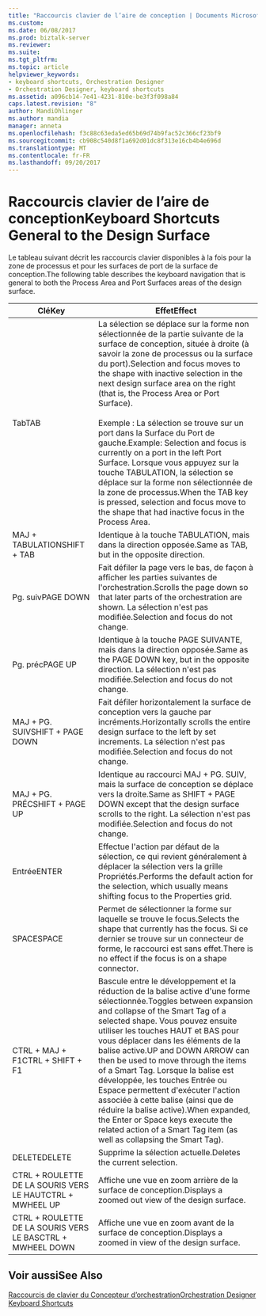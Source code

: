 ```yaml
---
title: "Raccourcis clavier de l’aire de conception | Documents Microsoft"
ms.custom: 
ms.date: 06/08/2017
ms.prod: biztalk-server
ms.reviewer: 
ms.suite: 
ms.tgt_pltfrm: 
ms.topic: article
helpviewer_keywords:
- keyboard shortcuts, Orchestration Designer
- Orchestration Designer, keyboard shortcuts
ms.assetid: a096cb14-7e41-4231-810e-be3f3f098a84
caps.latest.revision: "8"
author: MandiOhlinger
ms.author: mandia
manager: anneta
ms.openlocfilehash: f3c88c63eda5ed65b69d74b9fac52c366cf23bf9
ms.sourcegitcommit: cb908c540d8f1a692d01dc8f313e16cb4b4e696d
ms.translationtype: MT
ms.contentlocale: fr-FR
ms.lasthandoff: 09/20/2017
---
```

# <a name="keyboard-shortcuts-general-to-the-design-surface"></a><span data-ttu-id="a1953-102">Raccourcis clavier de l’aire de conception</span><span class="sxs-lookup"><span data-stu-id="a1953-102">Keyboard Shortcuts General to the Design Surface</span></span>
<span data-ttu-id="a1953-103">Le tableau suivant décrit les raccourcis clavier disponibles à la fois pour la zone de processus et pour les surfaces de port de la surface de conception.</span><span class="sxs-lookup"><span data-stu-id="a1953-103">The following table describes the keyboard navigation that is general to both the Process Area and Port Surfaces areas of the design surface.</span></span>  
  
|<span data-ttu-id="a1953-104">Clé</span><span class="sxs-lookup"><span data-stu-id="a1953-104">Key</span></span>|<span data-ttu-id="a1953-105">Effet</span><span class="sxs-lookup"><span data-stu-id="a1953-105">Effect</span></span>|  
|---------|------------|  
|<span data-ttu-id="a1953-106">Tab</span><span class="sxs-lookup"><span data-stu-id="a1953-106">TAB</span></span>|<span data-ttu-id="a1953-107">La sélection se déplace sur la forme non sélectionnée de la partie suivante de la surface de conception, située à droite (à savoir la zone de processus ou la surface du port).</span><span class="sxs-lookup"><span data-stu-id="a1953-107">Selection and focus moves to the shape with inactive selection in the next design surface area on the right (that is, the Process Area or Port Surface).</span></span><br /><br /> <span data-ttu-id="a1953-108">Exemple : La sélection se trouve sur un port dans la Surface du Port de gauche.</span><span class="sxs-lookup"><span data-stu-id="a1953-108">Example: Selection and focus is currently on a port in the left Port Surface.</span></span> <span data-ttu-id="a1953-109">Lorsque vous appuyez sur la touche TABULATION, la sélection se déplace sur la forme non sélectionnée de la zone de processus.</span><span class="sxs-lookup"><span data-stu-id="a1953-109">When the TAB key is pressed, selection and focus move to the shape that had inactive focus in the Process Area.</span></span>|  
|<span data-ttu-id="a1953-110">MAJ + TABULATION</span><span class="sxs-lookup"><span data-stu-id="a1953-110">SHIFT + TAB</span></span>|<span data-ttu-id="a1953-111">Identique à la touche TABULATION, mais dans la direction opposée.</span><span class="sxs-lookup"><span data-stu-id="a1953-111">Same as TAB, but in the opposite direction.</span></span>|  
|<span data-ttu-id="a1953-112">Pg. suiv</span><span class="sxs-lookup"><span data-stu-id="a1953-112">PAGE DOWN</span></span>|<span data-ttu-id="a1953-113">Fait défiler la page vers le bas, de façon à afficher les parties suivantes de l'orchestration.</span><span class="sxs-lookup"><span data-stu-id="a1953-113">Scrolls the page down so that later parts of the orchestration are shown.</span></span> <span data-ttu-id="a1953-114">La sélection n'est pas modifiée.</span><span class="sxs-lookup"><span data-stu-id="a1953-114">Selection and focus do not change.</span></span>|  
|<span data-ttu-id="a1953-115">Pg. préc</span><span class="sxs-lookup"><span data-stu-id="a1953-115">PAGE UP</span></span>|<span data-ttu-id="a1953-116">Identique à la touche PAGE SUIVANTE, mais dans la direction opposée.</span><span class="sxs-lookup"><span data-stu-id="a1953-116">Same as the PAGE DOWN key, but in the opposite direction.</span></span> <span data-ttu-id="a1953-117">La sélection n'est pas modifiée.</span><span class="sxs-lookup"><span data-stu-id="a1953-117">Selection and focus do not change.</span></span>|  
|<span data-ttu-id="a1953-118">MAJ + PG. SUIV</span><span class="sxs-lookup"><span data-stu-id="a1953-118">SHIFT + PAGE DOWN</span></span>|<span data-ttu-id="a1953-119">Fait défiler horizontalement la surface de conception vers la gauche par incréments.</span><span class="sxs-lookup"><span data-stu-id="a1953-119">Horizontally scrolls the entire design surface to the left by set increments.</span></span> <span data-ttu-id="a1953-120">La sélection n'est pas modifiée.</span><span class="sxs-lookup"><span data-stu-id="a1953-120">Selection and focus do not change.</span></span>|  
|<span data-ttu-id="a1953-121">MAJ + PG. PRÉC</span><span class="sxs-lookup"><span data-stu-id="a1953-121">SHIFT + PAGE UP</span></span>|<span data-ttu-id="a1953-122">Identique au raccourci MAJ + PG. SUIV, mais la surface de conception se déplace vers la droite.</span><span class="sxs-lookup"><span data-stu-id="a1953-122">Same as SHIFT + PAGE DOWN except that the design surface scrolls to the right.</span></span> <span data-ttu-id="a1953-123">La sélection n'est pas modifiée.</span><span class="sxs-lookup"><span data-stu-id="a1953-123">Selection and focus do not change.</span></span>|  
|<span data-ttu-id="a1953-124">Entrée</span><span class="sxs-lookup"><span data-stu-id="a1953-124">ENTER</span></span>|<span data-ttu-id="a1953-125">Effectue l'action par défaut de la sélection, ce qui revient généralement à déplacer la sélection vers la grille Propriétés.</span><span class="sxs-lookup"><span data-stu-id="a1953-125">Performs the default action for the selection, which usually means shifting focus to the Properties grid.</span></span>|  
|<span data-ttu-id="a1953-126">SPACE</span><span class="sxs-lookup"><span data-stu-id="a1953-126">SPACE</span></span>|<span data-ttu-id="a1953-127">Permet de sélectionner la forme sur laquelle se trouve le focus.</span><span class="sxs-lookup"><span data-stu-id="a1953-127">Selects the shape that currently has the focus.</span></span> <span data-ttu-id="a1953-128">Si ce dernier se trouve sur un connecteur de forme, le raccourci est sans effet.</span><span class="sxs-lookup"><span data-stu-id="a1953-128">There is no effect if the focus is on a shape connector.</span></span>|  
|<span data-ttu-id="a1953-129">CTRL + MAJ + F1</span><span class="sxs-lookup"><span data-stu-id="a1953-129">CTRL + SHIFT + F1</span></span>|<span data-ttu-id="a1953-130">Bascule entre le développement et la réduction de la balise active d'une forme sélectionnée.</span><span class="sxs-lookup"><span data-stu-id="a1953-130">Toggles between expansion and collapse of the Smart Tag of a selected shape.</span></span> <span data-ttu-id="a1953-131">Vous pouvez ensuite utiliser les touches HAUT et BAS pour vous déplacer dans les éléments de la balise active.</span><span class="sxs-lookup"><span data-stu-id="a1953-131">UP and DOWN ARROW can then be used to move through the items of a Smart Tag.</span></span> <span data-ttu-id="a1953-132">Lorsque la balise est développée, les touches Entrée ou Espace permettent d'exécuter l'action associée à cette balise (ainsi que de réduire la balise active).</span><span class="sxs-lookup"><span data-stu-id="a1953-132">When expanded, the Enter or Space keys execute the related action of a Smart Tag item (as well as collapsing the Smart Tag).</span></span>|  
|<span data-ttu-id="a1953-133">DELETE</span><span class="sxs-lookup"><span data-stu-id="a1953-133">DELETE</span></span>|<span data-ttu-id="a1953-134">Supprime la sélection actuelle.</span><span class="sxs-lookup"><span data-stu-id="a1953-134">Deletes the current selection.</span></span>|  
|<span data-ttu-id="a1953-135">CTRL + ROULETTE DE LA SOURIS VERS LE HAUT</span><span class="sxs-lookup"><span data-stu-id="a1953-135">CTRL + MWHEEL UP</span></span>|<span data-ttu-id="a1953-136">Affiche une vue en zoom arrière de la surface de conception.</span><span class="sxs-lookup"><span data-stu-id="a1953-136">Displays a zoomed out view of the design surface.</span></span>|  
|<span data-ttu-id="a1953-137">CTRL + ROULETTE DE LA SOURIS VERS LE BAS</span><span class="sxs-lookup"><span data-stu-id="a1953-137">CTRL + MWHEEL DOWN</span></span>|<span data-ttu-id="a1953-138">Affiche une vue en zoom avant de la surface de conception.</span><span class="sxs-lookup"><span data-stu-id="a1953-138">Displays a zoomed in view of the design surface.</span></span>|  
  
## <a name="see-also"></a><span data-ttu-id="a1953-139">Voir aussi</span><span class="sxs-lookup"><span data-stu-id="a1953-139">See Also</span></span>  
 [<span data-ttu-id="a1953-140">Raccourcis de clavier du Concepteur d’orchestration</span><span class="sxs-lookup"><span data-stu-id="a1953-140">Orchestration Designer Keyboard Shortcuts</span></span>](../core/orchestration-designer-keyboard-shortcuts.md)